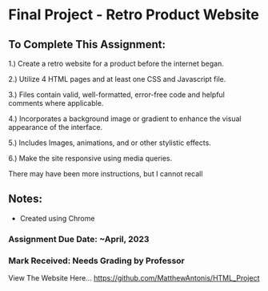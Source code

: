 # Final Project - Retro Product Website
 
## To Complete This Assignment: 

1.) Create a retro website for a product before the internet began. 

2.) Utilize 4 HTML pages and at least one CSS and Javascript file.

3.) Files contain valid, well-formatted, error-free code and helpful comments where applicable.

4.) Incorporates a background image or gradient to enhance the visual appearance of the interface. 

5.) Includes Images, animations, and or other stylistic effects. 

6.) Make the site responsive using media queries. 

There may have been more instructions, but I cannot recall

## Notes: 
- Created using Chrome

### Assignment Due Date: ~April, 2023
### Mark Received: Needs Grading by Professor

View The Website Here... https://github.com/MatthewAntonis/HTML_Project
